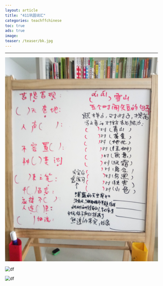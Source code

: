 ```yaml
---
layout: article
title: "411巩固词汇"
categories: teachffchinese
toc: true
ads: true
image:
teaser: /teaser/bk.jpg
---
```


---



![df](https://github.com/storage201608/storage/blob/master/myhome2016/_posts/teachffchinese/2016-09-22-20160922070643teachffchinese.md/IMG_20160922_070415.jpg?raw=true)

![df](https://github.com/storage201608/storage/blob/master/myhome2016/_posts/teachffchinese/2016-09-22-20160922070643teachffchinese.md/IMG_20160922_065653.jpg?raw=true)

![df](https://github.com/storage201608/storage/blob/master/myhome2016/_posts/teachffchinese/2016-09-22-20160922070643teachffchinese.md/IMG_20160921_075747.jpg?raw=true)

